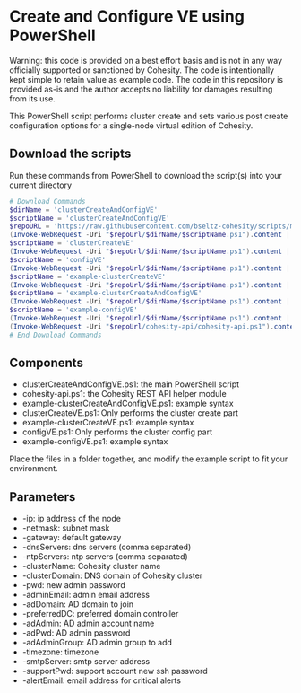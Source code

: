 # Create and Configure VE using PowerShell

Warning: this code is provided on a best effort basis and is not in any way officially supported or sanctioned by Cohesity. The code is intentionally kept simple to retain value as example code. The code in this repository is provided as-is and the author accepts no liability for damages resulting from its use.

This PowerShell script performs cluster create and sets various post create configuration options for a single-node virtual edition of Cohesity.

## Download the scripts

Run these commands from PowerShell to download the script(s) into your current directory

```powershell
# Download Commands
$dirName = 'clusterCreateAndConfigVE'
$scriptName = 'clusterCreateAndConfigVE'
$repoURL = 'https://raw.githubusercontent.com/bseltz-cohesity/scripts/master/powershell'
(Invoke-WebRequest -Uri "$repoUrl/$dirName/$scriptName.ps1").content | Out-File "$scriptName.ps1"; (Get-Content "$scriptName.ps1") | Set-Content "$scriptName.ps1"
$scriptName = 'clusterCreateVE'
(Invoke-WebRequest -Uri "$repoUrl/$dirName/$scriptName.ps1").content | Out-File "$scriptName.ps1"; (Get-Content "$scriptName.ps1") | Set-Content "$scriptName.ps1"
$scriptName = 'configVE'
(Invoke-WebRequest -Uri "$repoUrl/$dirName/$scriptName.ps1").content | Out-File "$scriptName.ps1"; (Get-Content "$scriptName.ps1") | Set-Content "$scriptName.ps1"
$scriptName = 'example-clusterCreateVE'
(Invoke-WebRequest -Uri "$repoUrl/$dirName/$scriptName.ps1").content | Out-File "$scriptName.ps1"; (Get-Content "$scriptName.ps1") | Set-Content "$scriptName.ps1"
$scriptName = 'example-clusterCreateAndConfigVE'
(Invoke-WebRequest -Uri "$repoUrl/$dirName/$scriptName.ps1").content | Out-File "$scriptName.ps1"; (Get-Content "$scriptName.ps1") | Set-Content "$scriptName.ps1"
$scriptName = 'example-configVE'
(Invoke-WebRequest -Uri "$repoUrl/$dirName/$scriptName.ps1").content | Out-File "$scriptName.ps1"; (Get-Content "$scriptName.ps1") | Set-Content "$scriptName.ps1"
(Invoke-WebRequest -Uri "$repoUrl/cohesity-api/cohesity-api.ps1").content | Out-File cohesity-api.ps1; (Get-Content cohesity-api.ps1) | Set-Content cohesity-api.ps1
# End Download Commands
```

## Components

* clusterCreateAndConfigVE.ps1: the main PowerShell script
* cohesity-api.ps1: the Cohesity REST API helper module
* example-clusterCreateAndConfigVE.ps1: example syntax
* clusterCreateVE.ps1: Only performs the cluster create part
* example-clusterCreateVE.ps1: example syntax
* configVE.ps1: Only performs the cluster config part
* example-configVE.ps1: example syntax

Place the files in a folder together, and modify the example script to fit your environment.

## Parameters

* -ip: ip address of the node
* -netmask: subnet mask
* -gateway: default gateway
* -dnsServers: dns servers (comma separated)
* -ntpServers: ntp servers (comma separated)
* -clusterName: Cohesity cluster name
* -clusterDomain: DNS domain of Cohesity cluster
* -pwd: new admin password
* -adminEmail: admin email address
* -adDomain: AD domain to join
* -preferredDC: preferred domain controller
* -adAdmin: AD admin account name
* -adPwd: AD admin password
* -adAdminGroup: AD admin group to add
* -timezone: timezone
* -smtpServer: smtp server address
* -supportPwd: support account new ssh password
* -alertEmail: email address for critical alerts

